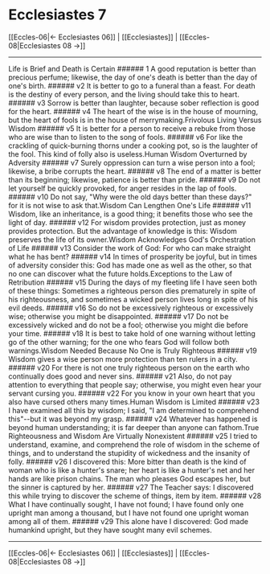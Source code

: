 # Ecclesiastes 7

[[Eccles-06|← Ecclesiastes 06]] | [[Ecclesiastes]] | [[Eccles-08|Ecclesiastes 08 →]]
***

Life is Brief and Death is Certain ###### 1 A good reputation is better than precious perfume; likewise, the day of one's death is better than the day of one's birth. ###### v2 It is better to go to a funeral than a feast. For death is the destiny of every person, and the living should take this to heart. ###### v3 Sorrow is better than laughter, because sober reflection is good for the heart. ###### v4 The heart of the wise is in the house of mourning, but the heart of fools is in the house of merrymaking.Frivolous Living Versus Wisdom ###### v5 It is better for a person to receive a rebuke from those who are wise than to listen to the song of fools. ###### v6 For like the crackling of quick-burning thorns under a cooking pot, so is the laughter of the fool. This kind of folly also is useless.Human Wisdom Overturned by Adversity ###### v7 Surely oppression can turn a wise person into a fool; likewise, a bribe corrupts the heart. ###### v8 The end of a matter is better than its beginning; likewise, patience is better than pride. ###### v9 Do not let yourself be quickly provoked, for anger resides in the lap of fools. ###### v10 Do not say, "Why were the old days better than these days?" for it is not wise to ask that.Wisdom Can Lengthen One's Life ###### v11 Wisdom, like an inheritance, is a good thing; it benefits those who see the light of day. ###### v12 For wisdom provides protection, just as money provides protection. But the advantage of knowledge is this: Wisdom preserves the life of its owner.Wisdom Acknowledges God's Orchestration of Life ###### v13 Consider the work of God: For who can make straight what he has bent? ###### v14 In times of prosperity be joyful, but in times of adversity consider this: God has made one as well as the other, so that no one can discover what the future holds.Exceptions to the Law of Retribution ###### v15 During the days of my fleeting life I have seen both of these things: Sometimes a righteous person dies prematurely in spite of his righteousness, and sometimes a wicked person lives long in spite of his evil deeds. ###### v16 So do not be excessively righteous or excessively wise; otherwise you might be disappointed. ###### v17 Do not be excessively wicked and do not be a fool; otherwise you might die before your time. ###### v18 It is best to take hold of one warning without letting go of the other warning; for the one who fears God will follow both warnings.Wisdom Needed Because No One is Truly Righteous ###### v19 Wisdom gives a wise person more protection than ten rulers in a city. ###### v20 For there is not one truly righteous person on the earth who continually does good and never sins. ###### v21 Also, do not pay attention to everything that people say; otherwise, you might even hear your servant cursing you. ###### v22 For you know in your own heart that you also have cursed others many times.Human Wisdom is Limited ###### v23 I have examined all this by wisdom; I said, "I am determined to comprehend this"--but it was beyond my grasp. ###### v24 Whatever has happened is beyond human understanding; it is far deeper than anyone can fathom.True Righteousness and Wisdom Are Virtually Nonexistent ###### v25 I tried to understand, examine, and comprehend the role of wisdom in the scheme of things, and to understand the stupidity of wickedness and the insanity of folly. ###### v26 I discovered this: More bitter than death is the kind of woman who is like a hunter's snare; her heart is like a hunter's net and her hands are like prison chains. The man who pleases God escapes her, but the sinner is captured by her. ###### v27 The Teacher says: I discovered this while trying to discover the scheme of things, item by item. ###### v28 What I have continually sought, I have not found; I have found only one upright man among a thousand, but I have not found one upright woman among all of them. ###### v29 This alone have I discovered: God made humankind upright, but they have sought many evil schemes.

***
[[Eccles-06|← Ecclesiastes 06]] | [[Ecclesiastes]] | [[Eccles-08|Ecclesiastes 08 →]]
